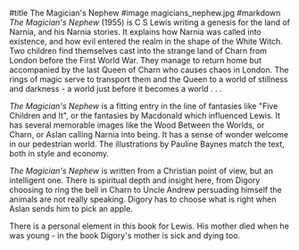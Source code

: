 #title The Magician's Nephew
#image	magicians_nephew.jpg
#markdown
*The Magician's Nephew* (1955) is C S Lewis writing a genesis
for the land of Narnia, and his Narnia stories.  It explains
how Narnia was called into existence, and how evil entered the
realm in the shape of the White Witch.  Two children find themselves
cast into the strange land of Charn from London before the First
World War.  They manage to return home but accompanied by the last
Queen of Charn who causes chaos in London.  The rings of magic serve
to transport them and the Queen to a world of stillness and darkness -
a world just before it becomes a world . . .

*The Magician's Nephew* is a fitting entry in the line of
fantasies like "Five Children and It", or the fantasies by
Macdonald which influenced Lewis.  It has several memorable
images like the Wood Between the Worlds, or Charn, or Aslan
calling Narnia into being.  It has a sense of wonder welcome
in our pedestrian world.  The illustrations by Pauline Baynes
match the text, both in style and economy.

*The Magician's Nephew* is written from a Christian point of
view, but an intelligent one.  There is spiritual depth and
insight here, from Digory choosing to ring the bell in Charn to
Uncle Andrew persuading himself the animals are not really
speaking.  Digory has to choose what is right when Aslan sends
him to pick an apple.

There is a personal element in this book for Lewis.  His mother died
when he was young - in the book Digory's mother is sick and
dying too.
